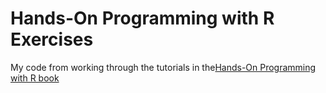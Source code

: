 # Hands-On Programming with R Exercises
My code from working through the tutorials in the[Hands-On Programming with R book](https://rstudio-education.github.io/hopr/dataio.html#dataio)
